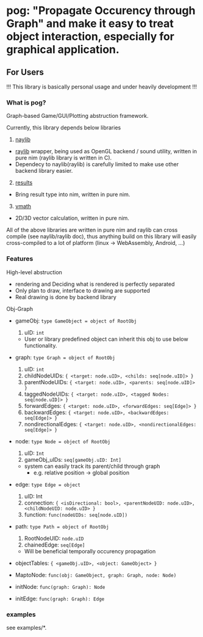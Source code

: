 # pog: "Propagate Occurency through Graph" and make it easy to treat object interaction, especially for graphical application.

## For Users

!!! This library is basically personal usage and under heavily development !!!

### What is pog?

Graph-based Game/GUI/Plotting abstruction framework.

Currently, this library depends below libraries

1. [naylib](https://github.com/planetis-m/naylib)
- [raylib](https://github.com/raysan5/raylib) wrapper, being used as OpenGL backend / sound utility, written in pure nim (raylib library is written in C).
- Dependecy to naylib(raylib) is carefully limited to make use other backend library easier.

2. [results](https://github.com/arnetheduck/nim-results)
- Bring result type into nim, written in pure nim.

3. [vmath](https://github.com/treeform/vmath)
- 2D/3D vector calculation, written in pure nim.

All of the above libraries are written in pure nim and raylib can cross compile (see naylib/raylib doc), thus anything build on this library will easily cross-compiled to a lot of platform (linux -> WebAssembly, Android, ...) 

### Features

High-level abstruction
  - rendering and Deciding what is rendered is perfectly separated
  - Only plan to draw, interface to drawing are supported
  - Real drawing is done by backend library

Obj-Graph

- gameObj: `type GameObject = object of RootObj`
  1. uID: `int`
  - User or library predefined object can inherit this obj to use below functionality.
  
- graph: `type Graph = object of RootObj`
  1. uID: `int`
  2. childNodeUIDs: `{ <target: node.uID>, <childs: seq[node.uID]> }`
  3. parentNodeUIDs: `{ <target: node.uID>, <parents: seq[node.uID]> }`
  4. taggedNodeUIDs: `{ <target: node.uID>, <tagged
  Nodes: seq[node.uID]> }`
  5. forwardEdges: `{ <target: node.uID>, <forwardEdges: seq[Edge]> }`
  6. backwardEdges: `{ <target: node.uID>, <backwardEdges: seq[Edge]> }`
  7. nondirectionalEdges: `{ <target: node.uID>, <nondirectionalEdges: seq[Edge]> }`

- node: `type Node = object of RootObj`
  1. uID: `Int`
  2. gameObj_uIDs: `seq[gameObj.uID: Int]`
  - system can easily track its parent/child through graph
    - e.g. relative position -> global position

- edge: `type Edge = object` 
  1. uID: Int
  2. connection: `{ <isDirectional: bool>, <parentNodeUID: node.uID>, <childNodeUID: node.uID> }`
  3. function: `func(nodeUIDs: seq[node.uID])`

- path: `type Path = object of RootObj`
  1. RootNodeUID: `node.uID`
  2. chainedEdge: `seq[Edge]`
  - Will be beneficial temporally occurency propagation


- objectTables: `{ <gameObj.uID>, <object: GameObject> }`

- MaptoNode: `func(obj: GameObject, graph: Graph, node: Node)`

- initNode: `func(graph: Graph): Node`

- initEdge: `func(graph: Graph): Edge`

### examples

see examples/*.

